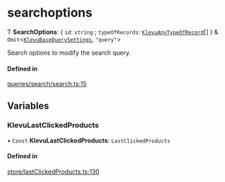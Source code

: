 # searchoptions
      
Ƭ **SearchOptions**: { `id`: `string` ; `typeOfRecords`: [`KlevuAnyTypeOfRecord`](klevuanytypeofrecord.md)[]  } & `Omit`<[`KlevuBaseQuerySettings`](klevubasequerysettings.md), ``"query"``\>

Search options to modify the search query.

#### Defined in

[queries/search/search.ts:15](https://github.com/klevultd/frontend-sdk/blob/58d63d7/packages/klevu-core/src/queries/search/search.ts#L15)

## Variables

### KlevuLastClickedProducts

• `Const` **KlevuLastClickedProducts**: `LastClickedProducts`

#### Defined in

[store/lastClickedProducts.ts:130](https://github.com/klevultd/frontend-sdk/blob/58d63d7/packages/klevu-core/src/store/lastClickedProducts.ts#L130)

